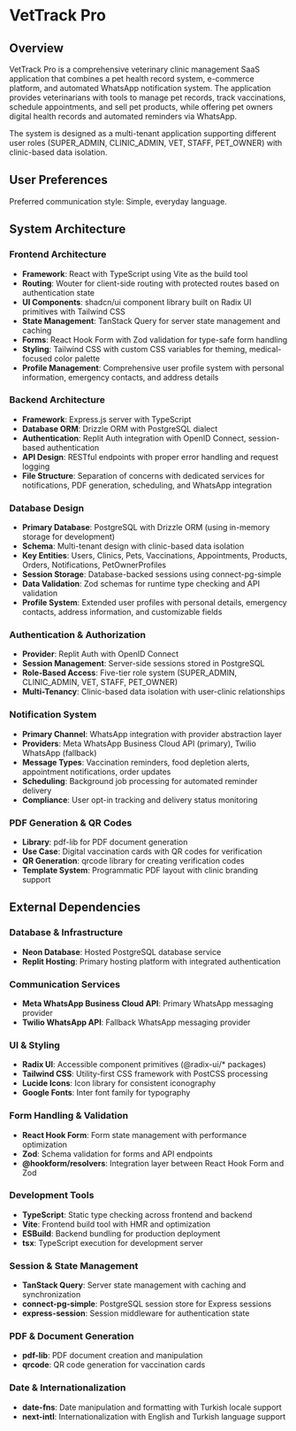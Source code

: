 # VetTrack Pro

## Overview

VetTrack Pro is a comprehensive veterinary clinic management SaaS application that combines a pet health record system, e-commerce platform, and automated WhatsApp notification system. The application provides veterinarians with tools to manage pet records, track vaccinations, schedule appointments, and sell pet products, while offering pet owners digital health records and automated reminders via WhatsApp.

The system is designed as a multi-tenant application supporting different user roles (SUPER_ADMIN, CLINIC_ADMIN, VET, STAFF, PET_OWNER) with clinic-based data isolation.

## User Preferences

Preferred communication style: Simple, everyday language.

## System Architecture

### Frontend Architecture
- **Framework**: React with TypeScript using Vite as the build tool
- **Routing**: Wouter for client-side routing with protected routes based on authentication state
- **UI Components**: shadcn/ui component library built on Radix UI primitives with Tailwind CSS
- **State Management**: TanStack Query for server state management and caching
- **Forms**: React Hook Form with Zod validation for type-safe form handling
- **Styling**: Tailwind CSS with custom CSS variables for theming, medical-focused color palette
- **Profile Management**: Comprehensive user profile system with personal information, emergency contacts, and address details

### Backend Architecture
- **Framework**: Express.js server with TypeScript
- **Database ORM**: Drizzle ORM with PostgreSQL dialect
- **Authentication**: Replit Auth integration with OpenID Connect, session-based authentication
- **API Design**: RESTful endpoints with proper error handling and request logging
- **File Structure**: Separation of concerns with dedicated services for notifications, PDF generation, scheduling, and WhatsApp integration

### Database Design
- **Primary Database**: PostgreSQL with Drizzle ORM (using in-memory storage for development)
- **Schema**: Multi-tenant design with clinic-based data isolation
- **Key Entities**: Users, Clinics, Pets, Vaccinations, Appointments, Products, Orders, Notifications, PetOwnerProfiles
- **Session Storage**: Database-backed sessions using connect-pg-simple
- **Data Validation**: Zod schemas for runtime type checking and API validation
- **Profile System**: Extended user profiles with personal details, emergency contacts, address information, and customizable fields

### Authentication & Authorization
- **Provider**: Replit Auth with OpenID Connect
- **Session Management**: Server-side sessions stored in PostgreSQL
- **Role-Based Access**: Five-tier role system (SUPER_ADMIN, CLINIC_ADMIN, VET, STAFF, PET_OWNER)
- **Multi-Tenancy**: Clinic-based data isolation with user-clinic relationships

### Notification System
- **Primary Channel**: WhatsApp integration with provider abstraction layer
- **Providers**: Meta WhatsApp Business Cloud API (primary), Twilio WhatsApp (fallback)
- **Message Types**: Vaccination reminders, food depletion alerts, appointment notifications, order updates
- **Scheduling**: Background job processing for automated reminder delivery
- **Compliance**: User opt-in tracking and delivery status monitoring

### PDF Generation & QR Codes
- **Library**: pdf-lib for PDF document generation
- **Use Case**: Digital vaccination cards with QR codes for verification
- **QR Generation**: qrcode library for creating verification codes
- **Template System**: Programmatic PDF layout with clinic branding support

## External Dependencies

### Database & Infrastructure
- **Neon Database**: Hosted PostgreSQL database service
- **Replit Hosting**: Primary hosting platform with integrated authentication

### Communication Services
- **Meta WhatsApp Business Cloud API**: Primary WhatsApp messaging provider
- **Twilio WhatsApp API**: Fallback WhatsApp messaging provider

### UI & Styling
- **Radix UI**: Accessible component primitives (@radix-ui/* packages)
- **Tailwind CSS**: Utility-first CSS framework with PostCSS processing
- **Lucide Icons**: Icon library for consistent iconography
- **Google Fonts**: Inter font family for typography

### Form Handling & Validation
- **React Hook Form**: Form state management with performance optimization
- **Zod**: Schema validation for forms and API endpoints
- **@hookform/resolvers**: Integration layer between React Hook Form and Zod

### Development Tools
- **TypeScript**: Static type checking across frontend and backend
- **Vite**: Frontend build tool with HMR and optimization
- **ESBuild**: Backend bundling for production deployment
- **tsx**: TypeScript execution for development server

### Session & State Management
- **TanStack Query**: Server state management with caching and synchronization
- **connect-pg-simple**: PostgreSQL session store for Express sessions
- **express-session**: Session middleware for authentication state

### PDF & Document Generation
- **pdf-lib**: PDF document creation and manipulation
- **qrcode**: QR code generation for vaccination cards

### Date & Internationalization
- **date-fns**: Date manipulation and formatting with Turkish locale support
- **next-intl**: Internationalization with English and Turkish language support